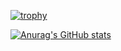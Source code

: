 [![trophy](https://github-profile-trophy.vercel.app/?username=TechnoPrep&theme=onedark)](https://github.com/TechnoPrep/github-profile-trophy)



[![Anurag's GitHub stats](https://github-readme-stats.vercel.app/api?username=TechnoPrep)](https://github.com/TechnoPrep/github-readme-stats)
